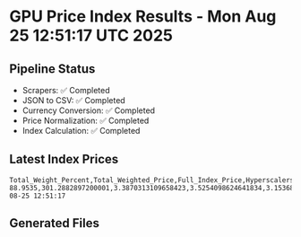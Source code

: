 # GPU Price Index Results - Mon Aug 25 12:51:17 UTC 2025

## Pipeline Status
- Scrapers: ✅ Completed
- JSON to CSV: ✅ Completed
- Currency Conversion: ✅ Completed
- Price Normalization: ✅ Completed
- Index Calculation: ✅ Completed

## Latest Index Prices
```
Total_Weight_Percent,Total_Weighted_Price,Full_Index_Price,Hyperscalers_Only_Price,Non_Hyperscalers_Only_Price,Hyperscaler_Weight,Non_Hyperscaler_Weight,Calculation_Date
88.9535,301.2882897200001,3.3870313109658423,3.5254098624641834,3.153680613647003,55.84,33.113499999999995,2025-08-25 12:51:17
```

## Generated Files
```
```

